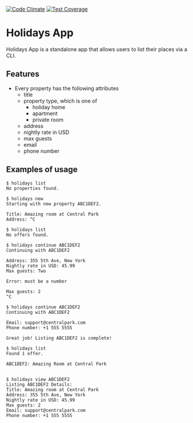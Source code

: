 [![Code Climate](https://codeclimate.com/github/footnoise/holidays-app/badges/gpa.svg)](https://codeclimate.com/github/footnoise/holidays-app)
[![Test Coverage](https://codeclimate.com/github/footnoise/holidays-app/badges/coverage.svg)](https://codeclimate.com/github/footnoise/holidays-app/coverage)

Holidays App
============
Holidays App is a standalone app that allows users to list their places via a
CLI.

Features
--------
* Every property has the following attributes
  * title
  * property type, which is one of
    * holiday home
    * apartment
    * private room
  * address
  * nightly rate in USD
  * max guests
  * email
  * phone number

Examples of usage
-----------------
    $ holidays list
    No properties found.

    $ holidays new
    Starting with new property ABC1DEF2.

    Title: Amazing room at Central Park
    Address: ^C

    $ holidays list
    No offers found.

    $ holidays continue ABC1DEF2
    Continuing with ABC1DEF2

    Address: 355 5th Ave, New York
    Nightly rate in USD: 45.99
    Max guests: Two

    Error: must be a number

    Max guests: 2
    ^C

    $ holidays continue ABC1DEF2
    Continuing with ABC1DEF2

    Email: support@centralpark.com
    Phone number: +1 555 5555

    Great job! Listing ABC1DEF2 is complete!

    $ holidays list
    Found 1 offer.

    ABC1DEF2: Amazing Room at Central Park


    $ holidays view ABC1DEF2
    Listing ABC1DEF2 Details:
    Title: Amazing room at Central Park
    Address: 355 5th Ave, New York
    Nightly rate in USD: 45.99
    Max guests: 2
    Email: support@centralpark.com
    Phone number: +1 555 5555
